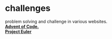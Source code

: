 # challenges
 problem solving and challenge in various websites.   
 [**Advent of Code.**](https://adventofcode.com)   
 [**Project Euler**](https://projecteuler.net/)   

